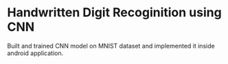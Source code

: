 # Handwritten Digit Recoginition using CNN
 Built and trained CNN model on MNIST dataset and implemented it inside android application.
